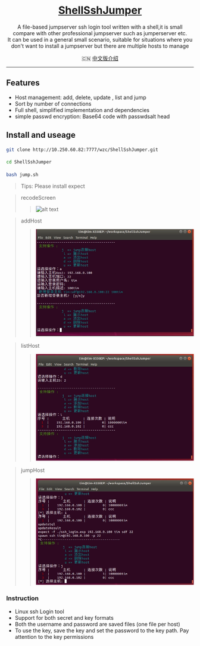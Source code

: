 <h1 align="center"><a href='http://10.250.60.82:7777/wzc/ShellSshJumper.git' target="_blank" >ShellSshJumper</a></h1>

<p align="center">
A file-based jumpserver ssh login tool written with a shell,it is small compare with other professional jumpserver such as jumperserver etc.
  </br>
It can be used in a general small scenario, suitable for situations where you don't want to install a jumpserver but there are multiple hosts to manage
</p>

<p align="center">
  🇨🇳 <a href="./README.zh-CN.md">中文版介绍</a>
</p>

---

## Features

- Host management: add, delete, update , list and jump
- Sort by number of connections
- Full shell, simplified implementation and dependencies
- simple passwd encryption: Base64 code with passwdsalt head

## Install and useage

```bash
git clone http://10.250.60.82:7777/wzc/ShellSshJumper.git

cd ShellSshJumper

bash jump.sh
```

> Tips: Please install expect


>recodeScreen
>>![alt text](img/recodeScreen.gif)

>addHost
>>![addHost](img/addHost.png)

>listHost
>>![listHost](img/listHost.png)

>jumpHost
>>![jumpHost](img/jumpHost.png)



### Instruction
- Linux ssh Login tool
- Support for both secret and key formats
- Both the username and password are saved files (one file per host)
- To use the key, save the key and set the password to the key path. Pay attention to the key permissions


